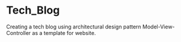 # Tech_Blog
Creating a tech blog using architectural design pattern Model-View-Controller as a template for website. 
